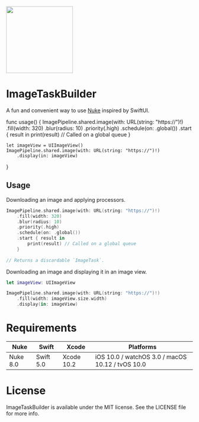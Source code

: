 <br/>

<p align="left"><img src="https://cloud.githubusercontent.com/assets/1567433/13918338/f8670eea-ef7f-11e5-814d-f15bdfd6b2c0.png" height="180"/>

# ImageTaskBuilder

A fun and convenient way to use [Nuke](https://github.com/kean/Nuke) inspired by SwiftUI.

func usage() {
    ImagePipeline.shared.image(with: URL(string: "https://")!)
        .fill(width: 320)
        .blur(radius: 10)
        .priority(.high)
        .schedule(on: .global())
        .start { result in
            print(result) // Called on a global queue
        }

    let imageView = UIImageView()
    ImagePipeline.shared.image(with: URL(string: "https://")!)
        .display(in: imageView)
}

## Usage

Downloading an image and applying processors.

```swift
ImagePipeline.shared.image(with: URL(string: "https://")!)
    .fill(width: 320)
    .blur(radius: 10)
    .priority(.high)
    .schedule(on: .global())
    .start { result in
        print(result) // Called on a global queue
    }
    
// Returns a discardable `ImageTask`.
```

Downloading an image and displaying it in an image view.

```swift
let imageView: UIImageView

ImagePipeline.shared.image(with: URL(string: "https://")!)
    .fill(width: imageView.size.width)
    .display(in: imageView)
```

# Requirements

| Nuke          | Swift           | Xcode           | Platforms                                         |
|---------------|-----------------|-----------------|---------------------------------------------------|
| Nuke 8.0      | Swift 5.0       | Xcode 10.2      | iOS 10.0 / watchOS 3.0 / macOS 10.12 / tvOS 10.0  |

# License

ImageTaskBuilder is available under the MIT license. See the LICENSE file for more info.
